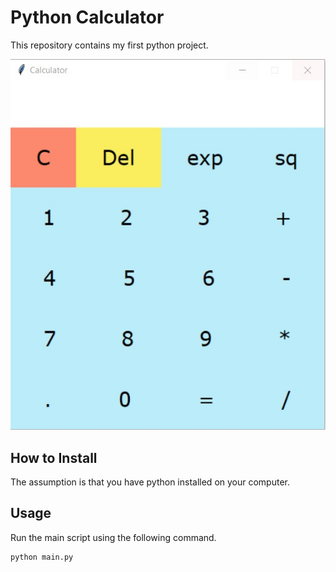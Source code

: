 # Python Calculator
This repository contains my first python project. 

![Calculator](CalculatorImage.jpeg)

## How to Install
The assumption is that you have python installed on your computer.

## Usage
Run the main script using the following command.
```python
python main.py
```
